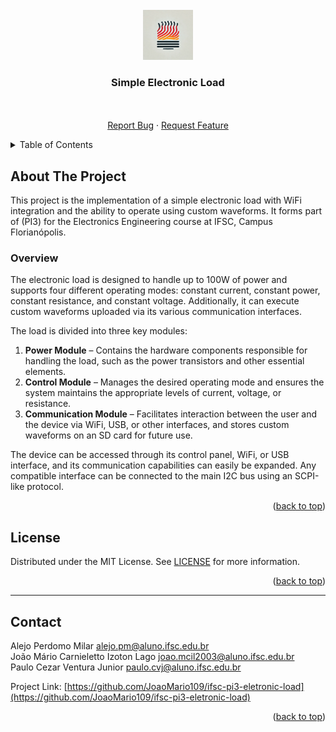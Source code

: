 <div id="top"></div>

<!-- PROJECT LOGO -->
<br />
<div align="center">
  <a href="https://github.com/JoaoMario109/ifsc-pi3-eletronic-load">
    <img src="./docs/logo.png" alt="Project Logo" width="80" height="80">
  </a>

  <h3 align="center">Simple Electronic Load</h3>

  <p align="center">
    <br />
    <br />
    <a href="https://github.com/JoaoMario109/ifsc-pi3-eletronic-load/issues">Report Bug</a>
    ·
    <a href="https://github.com/JoaoMario109/ifsc-pi3-eletronic-load/issues">Request Feature</a>
  </p>
</div>


<!-- TABLE OF CONTENTS -->
<details>
  <summary>Table of Contents</summary>
  <ol>
    <li>
      <a href="#about-the-project">About The Project</a>
      <ul>
        <li><a href="#about-the-project-overview">Overview</a></li>
      </ul>
    </li>
    <li>
      <a href="#license">License</a>
    </li>
    <li>
      <a href="#contact">Contacts</a>
    </li>
  </ol>
</details>


<!-- ABOUT THE PROJECT -->
<div id="about-the-project"></div>

## About The Project

This project is the implementation of a simple electronic load with WiFi integration and the ability to operate using custom waveforms. It forms part of (PI3) for the Electronics Engineering course at IFSC, Campus Florianópolis.

<div id="about-the-project-overview"></div>

### Overview

The electronic load is designed to handle up to 100W of power and supports four different operating modes: constant current, constant power, constant resistance, and constant voltage. Additionally, it can execute custom waveforms uploaded via its various communication interfaces.

The load is divided into three key modules:
1. **Power Module** – Contains the hardware components responsible for handling the load, such as the power transistors and other essential elements.
2. **Control Module** – Manages the desired operating mode and ensures the system maintains the appropriate levels of current, voltage, or resistance.
3. **Communication Module** – Facilitates interaction between the user and the device via WiFi, USB, or other interfaces, and stores custom waveforms on an SD card for future use.

The device can be accessed through its control panel, WiFi, or USB interface, and its communication capabilities can easily be expanded. Any compatible interface can be connected to the main I2C bus using an SCPI-like protocol.

<p align="right">(<a href="#top">back to top</a>)</p>

<!-- LICENSE -->
<div id="license"></div>

## License

Distributed under the MIT License. See [LICENSE](LICENSE) for more information.

<p align="right">(<a href="#top">back to top</a>)</p>

<hr />

<!-- CONTACT -->
<div id="contact"></div>

## Contact

Alejo Perdomo Milar [alejo.pm@aluno.ifsc.edu.br](alejo.pm@aluno.ifsc.edu.br)\
João Mário Carnieletto Izoton Lago [joao.mcil2003@aluno.ifsc.edu.br](joao.mcil2003@aluno.ifsc.edu.br)\
Paulo Cezar Ventura Junior [paulo.cvj@aluno.ifsc.edu.br](paulo.cvj@aluno.ifsc.edu.br)

Project Link: [https://github.com/JoaoMario109/ifsc-pi3-eletronic-load](https://github.com/JoaoMario109/ifsc-pi3-eletronic-load)

<p align="right">(<a href="#top">back to top</a>)</p>
